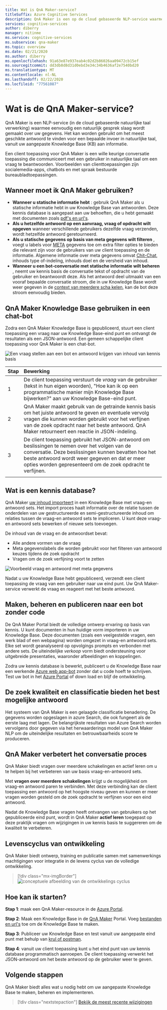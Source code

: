 ```yaml
---
title: Wat is QnA Maker-service?
titleSuffix: Azure Cognitive Services
description: QnA Maker is een op de cloud gebaseerde NLP-service waarmee u eenvoudig een natuurlijk gesprek slaag maakt over uw gegevens. Het kan worden gebruikt om het meest geschikte antwoord te vinden voor een bepaalde invoer in natuurlijke taal, vanuit uw aangepaste Knowledge Base (KB) aan informatie.
services: cognitive-services
author: diberry
manager: nitinme
ms.service: cognitive-services
ms.subservice: qna-maker
ms.topic: overview
ms.date: 02/21/2020
ms.author: diberry
ms.openlocfilehash: 91a63e87e937eab4c02d2b86026aa09472cb15ef
ms.sourcegitcommit: dd3db8d8d31d0ebd3e34c34b4636af2e7540bd20
ms.translationtype: MT
ms.contentlocale: nl-NL
ms.lasthandoff: 02/22/2020
ms.locfileid: "77561087"
---
```

# <a name="what-is-the-qna-maker-service"></a>Wat is de QnA Maker-service?

QnA Maker is een NLP-service (in de cloud gebaseerde natuurlijke taal verwerking) waarmee eenvoudig een natuurlijk gesprek slaag wordt gemaakt over uw gegevens. Het kan worden gebruikt om het meest geschikte antwoord te vinden voor een bepaalde invoer in natuurlijke taal, vanuit uw aangepaste Knowledge Base (KB) aan informatie.

Een client toepassing voor QnA Maker is een wille keurige conversatie toepassing die communiceert met een gebruiker in natuurlijke taal om een vraag te beantwoorden. Voorbeelden van clienttoepassingen zijn socialemedia-apps, chatbots en met spraak bestuurde bureaubladtoepassingen.

## <a name="when-to-use-qna-maker"></a>Wanneer moet ik QnA Maker gebruiken?

* **Wanneer u statische informatie hebt** : gebruik QnA Maker als u statische informatie hebt in uw Knowledge Base van antwoorden. Deze kennis database is aangepast aan uw behoeften, die u hebt gemaakt met documenten zoals [pdf's en url's](../concepts/content-types.md).
* **Als u hetzelfde antwoord op een aanvraag, vraag of opdracht wilt opgeven** wanneer verschillende gebruikers dezelfde vraag verzenden, wordt hetzelfde antwoord geretourneerd.
* **Als u statische gegevens op basis van meta gegevens wilt filteren** , voegt u labels voor [META](../how-to/metadata-generateanswer-usage.md) gegevens toe om extra filter opties te bieden die relevant zijn voor de gebruikers van uw client toepassing en de informatie. Algemene informatie over meta gegevens omvat [Chit-Chat](../how-to/chit-chat-knowledge-base.md), inhouds type of-indeling, inhouds doel en de versheid van inhoud.
* **Wanneer u een bot-conversatie met statische informatie wilt beheren** , neemt uw kennis basis de conversatie tekst of opdracht van de gebruiker en beantwoordt deze. Als het antwoord deel uitmaakt van een vooraf bepaalde conversatie stroom, die in uw Knowledge Base wordt weer gegeven in de [context van meerdere scha kelen](../how-to/multiturn-conversation.md), kan de bot deze stroom eenvoudig bieden.

## <a name="use-qna-maker-knowledge-base-in-a-chat-bot"></a>QnA Maker Knowledge Base gebruiken in een chat-bot

Zodra een QnA Maker Knowledge Base is gepubliceerd, stuurt een client toepassing een vraag naar uw Knowledge Base-eind punt en ontvangt de resultaten als een JSON-antwoord. Een gemeen schappelijke client toepassing voor QnA Maker is een chat-bot.

![Een vraag stellen aan een bot en antwoord krijgen van inhoud van kennis basis](../media/qnamaker-overview-learnabout/bot-chat-with-qnamaker.png)

|Stap|Bewerking|
|:--|:--|
|1|De client toepassing verstuurt de _vraag_ van de gebruiker (tekst in hun eigen woorden), "Hoe kan ik op een programmatische manier mijn Knowledge Base bijwerken?" aan uw Knowledge Base-eind punt.|
|2|QnA Maker maakt gebruik van de getrainde kennis basis om het juiste antwoord te geven en eventuele vervolg vragen die kunnen worden gebruikt voor het verfijnen van de zoek opdracht naar het beste antwoord. QnA Maker retourneert een reactie in JSON-indeling.|
|3|De client toepassing gebruikt het JSON-antwoord om beslissingen te nemen over het volgen van de conversatie. Deze beslissingen kunnen bevatten hoe het beste antwoord wordt weer gegeven en dat er meer opties worden gepresenteerd om de zoek opdracht te verfijnen. |
|||

## <a name="what-is-a-knowledge-base"></a>Wat is een kennis database?

QnA Maker [uw inhoud importeert](../concepts/knowledge-base.md) in een Knowledge Base met vraag-en antwoord sets. Het import proces haalt informatie over de relatie tussen de onderdelen van uw gestructureerde en semi-gestructureerde inhoud om relaties tussen de vraag-en antwoord sets te impliceren. U kunt deze vraag-en antwoord sets bewerken of nieuwe sets toevoegen.

De inhoud van de vraag en de antwoordset bevat:
* Alle andere vormen van de vraag
* Meta gegevenslabels die worden gebruikt voor het filteren van antwoord keuzes tijdens de zoek opdracht
* Vragen om de zoek verfijning voort te zetten

![Voorbeeld vraag en antwoord met meta gegevens](../media/qnamaker-overview-learnabout/example-question-and-answer-with-metadata.png)

Nadat u uw Knowledge Base hebt gepubliceerd, verzendt een client toepassing de vraag van een gebruiker naar uw eind punt. Uw QnA Maker-service verwerkt de vraag en reageert met het beste antwoord.

## <a name="create-manage-and-publish-to-a-bot-without-code"></a>Maken, beheren en publiceren naar een bot zonder code

De QnA Maker Portal biedt de volledige ontwerp ervaring op basis van kennis. U kunt documenten in hun huidige vorm importeren in uw Knowledge Base. Deze documenten (zoals een veelgestelde vragen, een werk blad of een webpagina) worden omgezet in vraag-en antwoord sets. Elke set wordt geanalyseerd op opvolgings prompts en verbonden met andere sets. De uiteindelijke _verkoop_ vorm biedt ondersteuning voor uitgebreide presentaties, waaronder afbeeldingen en koppelingen.

Zodra uw kennis database is bewerkt, publiceert u de Knowledge Base naar een werkende [Azure web app-bot](https://azure.microsoft.com/services/bot-service/) zonder dat u code hoeft te schrijven. Test uw bot in het [Azure Portal](https://portal.azure.com) of down load en blijf de ontwikkeling.

## <a name="search-quality-and-ranking-provides-the-best-possible-answer"></a>De zoek kwaliteit en classificatie bieden het best mogelijke antwoord

Het systeem van QnA Maker is een gelaagde classificatie benadering. De gegevens worden opgeslagen in azure Search, die ook fungeert als de eerste laag met lagen. De belangrijkste resultaten van Azure Search worden vervolgens door gegeven via het herwaarderings model van QnA Maker NLP om de uiteindelijke resultaten en betrouwbaarheids score te produceren.

## <a name="qna-maker-improves-the-conversation-process"></a>QnA Maker verbetert het conversatie proces

QnA Maker biedt vragen over meerdere schakelingen en actief leren om u te helpen bij het verbeteren van uw basis vraag-en-antwoord sets.

Met **vragen over meerdere schakelingen** krijgt u de mogelijkheid om vraag-en antwoord paren te verbinden. Met deze verbinding kan de client toepassing een antwoord op het hoogste niveau geven en kunnen er meer vragen worden gesteld om de zoek opdracht te verfijnen voor een eind antwoord.

Nadat de Knowledge Base vragen heeft ontvangen van gebruikers op het gepubliceerde eind punt, wordt in QnA Maker **actief leren** toegepast op deze praktijk vragen om wijzigingen in uw kennis basis te suggereren om de kwaliteit te verbeteren.

## <a name="development-lifecycle"></a>Levenscyclus van ontwikkeling

QnA Maker biedt ontwerp, training en publicatie samen met samenwerkings machtigingen voor integratie in de levens cyclus van de volledige ontwikkeling.

> [!div class="mx-imgBorder"]
> ![conceptuele afbeelding van de ontwikkelings cyclus](../media/qnamaker-overview-learnabout/development-cycle.png)


## <a name="how-do-i-start"></a>Hoe kan ik starten?

**Stap 1**: maak een QnA Maker-resource in de [Azure Portal](https://portal.azure.com).

**Stap 2**: Maak een Knowledge Base in de [QnA Maker](https://www.qnamaker.ai) Portal. Voeg [bestanden en url's](../concepts/content-types.md) toe om de Knowledge Base te maken.

**Stap 3**: Publiceer uw Knowledge Base en test vanuit uw aangepaste eind punt met behulp van [krul of postman](../Quickstarts/get-answer-from-knowledge-base-using-url-tool.md).

**Stap 4**: vanuit uw client toepassing kunt u het eind punt van uw kennis database programmatisch aanroepen. De client toepassing verwerkt het JSON-antwoord om het beste antwoord op de gebruiker weer te geven.

## <a name="next-steps"></a>Volgende stappen
QnA Maker biedt alles wat u nodig hebt om uw aangepaste Knowledge Base te maken, beheren en implementeren.

> [!div class="nextstepaction"]
> [Bekijk de meest recente wijzigingen](../whats-new.md)
